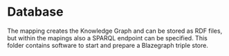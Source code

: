 # Database

The mapping creates the Knowledge Graph and can be stored as RDF files, but within the mapings also a SPARQL endpoint can be specified.
This folder contains software to start and prepare a Blazegraph triple store.
